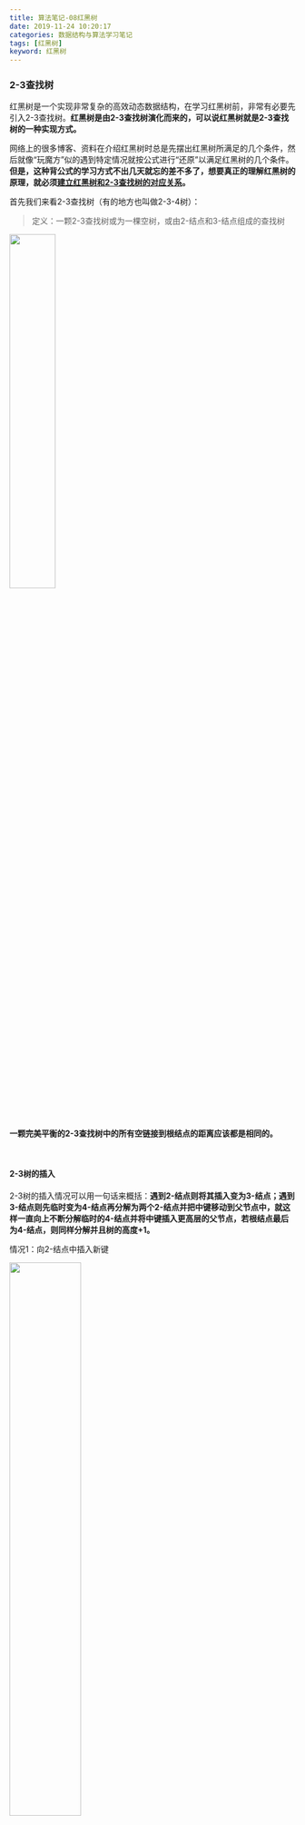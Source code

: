 ```yaml
---
title: 算法笔记-08红黑树
date: 2019-11-24 10:20:17
categories: 数据结构与算法学习笔记
tags: [红黑树]
keyword: 红黑树
---
```


### 2-3查找树

红黑树是一个实现非常复杂的高效动态数据结构，在学习红黑树前，非常有必要先引入2-3查找树。**红黑树是由2-3查找树演化而来的，可以说红黑树就是2-3查找树的一种实现方式。**

网络上的很多博客、资料在介绍红黑树时总是先摆出红黑树所满足的几个条件，然后就像“玩魔方”似的遇到特定情况就按公式进行“还原”以满足红黑树的几个条件。**但是，这种背公式的学习方式不出几天就忘的差不多了，想要真正的理解红黑树的原理，就必须<u>建立红黑树和2-3查找树的对应关系</u>。**

首先我们来看2-3查找树（有的地方也叫做2-3-4树）：

> 定义：一颗2-3查找树或为一棵空树，或由2-结点和3-结点组成的查找树

<img src="https://raw.githubusercontent.com/cszcsz/BlogCloudImg/master/surfaceimg/redblacktree1.png" height=40% width=40%/>

**一颗完美平衡的2-3查找树中的所有空链接到根结点的距离应该都是相同的。**

<br>

#### 2-3树的插入

2-3树的插入情况可以用一句话来概括：**遇到2-结点则将其插入变为3-结点；遇到3-结点则先临时变为4-结点再分解为两个2-结点并把中键移动到父节点中，就这样一直向上不断分解临时的4-结点并将中键插入更高层的父节点，若根结点最后为4-结点，则同样分解并且树的高度+1。**

情况1：向2-结点中插入新键

<img src="https://raw.githubusercontent.com/cszcsz/BlogCloudImg/master/surfaceimg/20191124110408.png" height=50% width=50%/>

情况2：向只有一个3结点的树插入新键

<img src="https://raw.githubusercontent.com/cszcsz/BlogCloudImg/master/surfaceimg/20191124110810.png" height=50% width=60%/>

情况3：向父节点为2-结点的3-结点插入新键

<img src="https://raw.githubusercontent.com/cszcsz/BlogCloudImg/master/surfaceimg/20191124111300.png" height=50% width=60%/>

情况4：向父节点为3-结点的3-结点插入新键

<img src="https://raw.githubusercontent.com/cszcsz/BlogCloudImg/master/surfaceimg/20191124111809.png" width=70% height=60%/>

<br>

### 红黑树

2-3树非常的平衡，任意空链接到根结点的路径长度都是相等的。**但是我们离真正的实现还有一段距离，这种直白的表示方法实现起来并不方便。**我们需要维护2-结点和3-结点，将一种数据类型转换为另一种等等，而它们所产生的开销可能会使算法比标准的二叉查找树更慢。

所以我们采取一种折中的方案，用红黑二叉查找树(红黑树)来实现2-3树。

<img src="https://raw.githubusercontent.com/cszcsz/BlogCloudImg/master/surfaceimg/20191124113242.png" height=50% width=80%/>

**注意：我们说某个结点的颜色时，指的是指向该结点的链接颜色。**

红黑树的另一种定义是含有红黑链接并满足下列条件的二叉查找树：

- 根节点总为黑色（每次插入后都将根结点设为黑色；当根结点由红变黑时，树的**黑链接**高度就会加1）

- 红链接均为左链接（能够减少可能出现的情况，简化代码）
- 没有任何一个结点同时和两条红链接相连（对应2-3树中没有4-结点）
- 该树是**完美黑色平衡**的，即任意空链接到根结点的路径上的**黑链接数量相同**

满足这样定义的红黑树和相应的2-3树是一一对应的。**如果我们将由红链接相连的结点合并，得到的就是一棵2-3树。**

红黑树既是二叉查找树，也是2-3树，因此我们可以将两个算法的优点**结合**起来：**二叉查找树中简洁高效的查找方法和2-3树中高效的平衡插入算法。**

<br>

#### 旋转、颜色转换

在进行红黑树插入操作前先理解几个基本操作：

- **左旋**（对某个结点执行**左旋操作**就是**向左旋转该结点的右子链接**，根结点互换。类似**旋转哑铃**！）

  <img src="https://raw.githubusercontent.com/cszcsz/BlogCloudImg/master/surfaceimg/20191124120647.png" width=90% height=50%/>

```c++
Node* rotateLeft(Node* h)
{
    Node* x = h->right;
    h->right = x->left;
    x->left = h;
    x->color = h->color;
    h->color = RED;
    return x;
}
```

-  **右旋**

  <img src="https://raw.githubusercontent.com/cszcsz/BlogCloudImg/master/surfaceimg/20191124121038.png" height=50% width=90%/>

```java
Node* rotateRight(Node* h)
{
    Node* x = h->left;
    h->left = x->right;
    x->right = h;
    x->color = h->color;
    h->color = RED;
    return x;
}
```

- **颜色转换**（等价于2-3树中分解4-结点并将中键移到父节点中的过程！！！）

<img src="https://raw.githubusercontent.com/cszcsz/BlogCloudImg/master/surfaceimg/20191124121701.png" height=60% width=60%/>

```java
void flipColors(Node* h)
{
    h->color = RED;
    h->left->color = BLACK;
    h->right->color = BLACK;
}
```

<br>

#### 红黑树的插入

注意：红黑树插入的结点是红色的(即**用红色链接指向刚插入的结点**)，每次插入后都将根结点设为黑色。

与2-3树类似，红黑树的插入也有上述情况，一定要对应着2-3树的插入来理解红黑树的插入，这里概括为2种情况

**情况1：向2-结点插入新键**（类比2-3树向一个2-结点插入新键变为3-结点）

- 向左插入：什么也不做

  

<img src="https://raw.githubusercontent.com/cszcsz/BlogCloudImg/master/surfaceimg/20191124152240.png" width=35% height=35%/>

- 向右插入：左旋（因为出现了红色右链接，我们规定红链接只能以左链接的形式存在）

  <img src="https://raw.githubusercontent.com/cszcsz/BlogCloudImg/master/surfaceimg/20191124152550.png" width="60%" height=50%/>

**情况2：向3-结点插入新键**（类比2-3树向一个3-结点插入新键，分解成两个2-结点并把中键向父节点传递）

- 向左插入(新键最小)：先右旋再颜色转换

  <img src="https://raw.githubusercontent.com/cszcsz/BlogCloudImg/master/surfaceimg/20191124153527.png" width="85%" height="50%"/>

- 向右插入(新键最大)：直接颜色转换

  <img src="https://raw.githubusercontent.com/cszcsz/BlogCloudImg/master/surfaceimg/20191124153953.png" width=85% height=50%/>

- 向中间插入(新键介于两者之间)：

  <img src="https://raw.githubusercontent.com/cszcsz/BlogCloudImg/master/surfaceimg/20191124154534.png" width=100% height=60%/>

**核心：要在一个3-结点下插入新键，先创建一个临时的4-结点，将其分解并将红链接由中间键传递给它的父节点。重复这个过程，我们就能将红链接在树中自下向上传递，直到遇到一个2-结点或根结点。**

总之，只要使用左旋转、右旋转、颜色转换这三个简单的操作，我们就能保证插入后红黑树和2-3树的一一对应关系。

在沿着插入点到根结点路径上移到时所经过的每个结点中顺序完成以下操作，我们就能完成插入操作：

- 如果右子节点是红色的而左子节点是黑色的，进行左旋转
- 如果左子结点是红色的且它的左子结点也是红色的，进行右旋转
- 如果左右子节点都是红色的，进行颜色转换

<!--more-->

<br>

#### 红黑树插入算法实现

```c++
Node* set(Node* h, Key key, Value val)     //C++的map容器就是用红黑树实现的
{
    if(h==nullptr)
        return new Node(key,val,RED);
    int cmp = key.compareTo(h.key);
    if(cmp<0) h->left = put(h->left,key,val);
    else if(cmp>0) h->right = put(h->right,key,val);
    else h.val = val;
    
    if(isRed(h->right) && !isRed(h->left)) h = rotateLeft(h);
    if(isRed(h->left) && isRed(h->left->left)) h = rotateRight(h);
    if(isRed(h->left) && isRed(h->right)) flipColors(h);
    
    return h
}
```

红黑树的删除操作比插入操作更复杂一点，这里就不说明了，详情可以看《算法》上的分析。

<br>

#### 红黑树的性质

- **一颗大小为N的红黑树高度不会超过2lgN**

  红黑树的**最差情况**是它所对应的2-3树左边的路径结点全是3-结点而其余均为2-结点。这样将3-结点展开用红链接+两个2-结点表示的话，最左边的路径长度是只包含2-结点路径长度(lgN)的两倍，即2lgN。

- **红黑树中查找、插入、删除等操作最坏情况下所需时间是对数级别的，即O(logN)**

- **红黑树支持有序性的操作**（因为红黑树也是二叉查找树嘛~）

<br>

#### 红黑树 VS AVL树

- 红黑树的查询性能略微逊色于AVL树。(AVL树高度平衡，最多存在1层的高度差；而红黑树最坏情况存在lgN的高度差)

- 红黑树在插入和删除上优于AVL树。(AVL树每次插入删除会进行大量的平衡度计算，而红黑树为了维持红黑性质所做的红黑变换和旋转的开销，相较于AVL树为了维持平衡的开销要小得多)
-  **红黑树有着良好的稳定性和完整的功能，性能表现也很不错，综合实力强** 